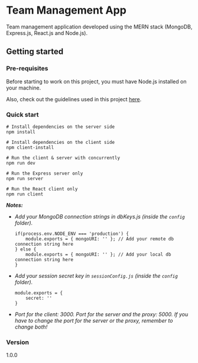 # Team Management App
Team management application developed using the MERN stack (MongoDB, Express.js, React.js and Node.js).

## Getting started
### Pre-requisites
Before starting to work on this project, you must have Node.js installed on your machine.

Also, check out the guidelines used in this project [here](https://github.com/JAMT-UCN/coding-guidelines).

### Quick start
``` 
# Install dependencies on the server side
npm install

# Install dependencies on the client side
npm client-install

# Run the client & server with concurrently
npm run dev

# Run the Express server only
npm run server

# Run the React client only
npm run client

```

***Notes:*** 
* *Add your MongoDB connection strings in dbKeys.js (inside the `config` folder).*
    ```
    if(process.env.NODE_ENV === 'production') {
        module.exports = { mongoURI: '' }; // Add your remote db connection string here
    } else {
        module.exports = { mongoURI: '' }; // Add your local db connection string here
    }
    ```
* *Add your session secret key in `sessionConfig.js` (inside the `config` folder).*
    ```
    module.exports = {
        secret: ''
    }
    ```
* *Port for the client: 3000. Port for the server and the proxy: 5000. If you have to change the port for the server or the proxy, remember to change both!*

### Version
1.0.0
